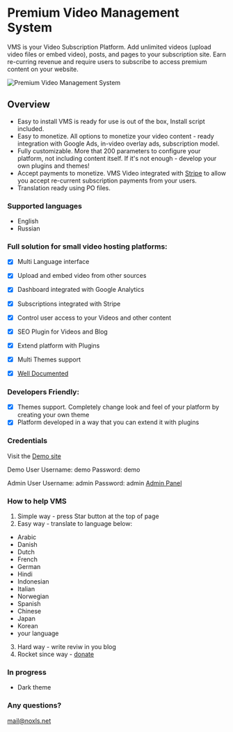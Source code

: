 # Premium Video Management System
VMS is your Video Subscription Platform. Add unlimited videos (upload video files or embed video), posts, and pages to your subscription site. Earn re-curring revenue and require users to subscribe to access premium content on your website.

![Premium Video Management System](https://demo.noxls.net/vms/documentation/images/main_750.png "Premium Video Management System")


## Overview
* Easy to install
VMS is ready for use is out of the box, Install script included.
* Easy to monetize.
All options to monetize your video content - ready integration with Google Ads, in-video overlay ads, subscription model.
* ​Fully customizable.
More that 200 parameters to configure your platform, not including content itself. If it's not enough - develop your own plugins and themes!
* Accept payments to monetize.
VMS Video integrated with [Stripe](https://stripe.com/) to allow you accept re-current subscription payments from your users.
* Translation ready using PO files.

### Supported languages
* English
* Russian

### Full solution for small video hosting platforms:
- [x] Multi Language interface
- [x] Upload and embed video from other sources
- [x] Dashboard integrated with Google Analytics
- [x] Subscriptions integrated with Stripe
- [x] Control user access to your Videos and other content
- [x] SEO Plugin for Videos and Blog
- [x] Extend platform with Plugins
- [x] Multi Themes support
- [x] [Well Documented](https://demo.noxls.net/vms/documentation)


### Developers Friendly:
- [x] Themes support. Completely change look and feel of your platform by creating your own theme
- [x] Platform developed in a way that you can extend it with plugins

### Credentials

Visit the [Demo site](http://vms-light-demo.noxls.net/)

Demo User
Username: demo
Password: demo

Admin User
Username: admin
Password: admin
[Admin Panel](http://vms-light-demo.noxls.net/login)

### How to help VMS
1. Simple way - press Star button at the top of page
2. Easy way - translate to language below:
* Arabic
* Danish
* Dutch
* French
* German
* Hindi
* Indonesian
* Italian
* Norwegian
* Spanish
* Сhinese
* Japan
* Korean
* your language
3. Hard way - write reviw in you blog
4. Rocket since way - [donate](https://noxls.net/send-money)

### In progress
* Dark theme

### Any questions?
mail@noxls.net
